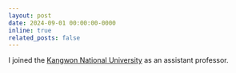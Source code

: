 ```yaml
---
layout: post
date: 2024-09-01 00:00:00-0000
inline: true
related_posts: false
---
```


I joined the [Kangwon National University](https://wwwk.kangwon.ac.kr/english/index.do) as an assistant professor.
